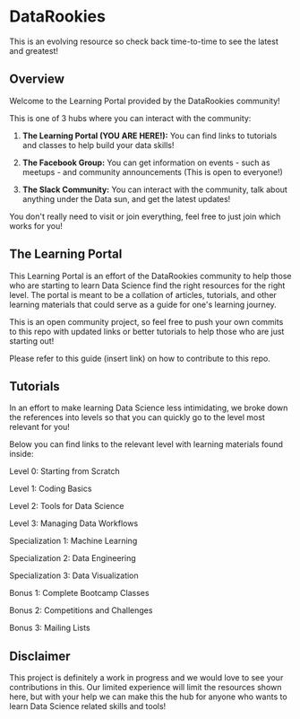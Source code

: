 # DataRookies
This is an evolving resource so check back time-to-time to see the latest and greatest!

## Overview

Welcome to the Learning Portal provided by the DataRookies community!  

This is one of 3 hubs where you can interact with the community:
1. **The Learning Portal (YOU ARE HERE!):** You can find links to tutorials and classes to help build your data skills!

2. **The Facebook Group:** You can get information on events - such as meetups - and community announcements (This is open to everyone!)

3. **The Slack Community:** You can interact with the community, talk about anything under the Data sun, and get the latest updates!

You don't really need to visit or join everything, feel free to just join which works for you!

## The Learning Portal

This Learning Portal is an effort of the DataRookies community to help those who are starting to learn Data Science find the right resources for the right level. The portal is meant to be a collation of articles, tutorials, and other learning materials that could serve as a guide for one's learning journey.

This is an open community project, so feel free to push your own commits to this repo with updated links or better tutorials to help those who are just starting out!

Please refer to this guide (insert link) on how to contribute to this repo.

## Tutorials

In an effort to make learning Data Science less intimidating, we broke down the references into levels so that you can quickly go to the level most relevant for you!

Below you can find links to the relevant level with learning materials found inside:

Level 0: Starting from Scratch

Level 1: Coding Basics 

Level 2: Tools for Data Science

Level 3: Managing Data Workflows

Specialization 1: Machine Learning

Specialization 2: Data Engineering

Specialization 3: Data Visualization

Bonus 1: Complete Bootcamp Classes

Bonus 2: Competitions and Challenges

Bonus 3: Mailing Lists 

## Disclaimer

This project is definitely a work in progress and we would love to see your contributions in this. Our limited experience will limit the resources shown here, but with your help we can make this the hub for anyone who wants to learn Data Science related skills and tools!
